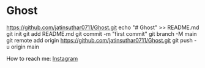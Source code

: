 # Ghost
https://github.com/jatinsuthar0711/Ghost.git
echo "# Ghost" >> README.md
git init
git add README.md
git commit -m "first commit"
git branch -M main
git remote add origin https://github.com/jatinsuthar0711/Ghost.git
git push -u origin main


How to reach me: [Instagram](https://www.instagram.com/jatinsuthar.7?igsh=MXdlYmtpNzF1eHJmNw==)  
